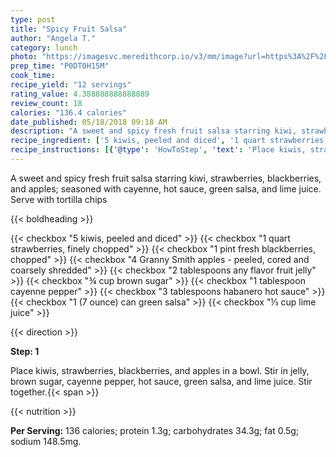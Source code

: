 ```yaml
---
type: post
title: "Spicy Fruit Salsa"
author: "Angela T."
category: lunch
photo: "https://imagesvc.meredithcorp.io/v3/mm/image?url=https%3A%2F%2Fimages.media-allrecipes.com%2Fuserphotos%2F411534.jpg"
prep_time: "P0DT0H15M"
cook_time: 
recipe_yield: "12 servings"
rating_value: 4.388888888888889
review_count: 18
calories: "136.4 calories"
date_published: 05/18/2018 09:18 AM
description: "A sweet and spicy fresh fruit salsa starring kiwi, strawberries, blackberries, and apples; seasoned with cayenne, hot sauce, green salsa, and lime juice. Serve with tortilla chips"
recipe_ingredient: ['5 kiwis, peeled and diced', '1 quart strawberries, finely chopped', '1 pint fresh blackberries, chopped', '4 Granny Smith apples - peeled, cored and coarsely shredded', '2 tablespoons any flavor fruit jelly', '¾ cup brown sugar', '1 tablespoon cayenne pepper', '3 tablespoons habanero hot sauce', '1 (7 ounce) can green salsa', '⅓ cup lime juice']
recipe_instructions: [{'@type': 'HowToStep', 'text': 'Place kiwis, strawberries, blackberries, and apples in a bowl. Stir in jelly, brown sugar, cayenne pepper, hot sauce, green salsa, and lime juice. Stir together.\n'}]
---
```


A sweet and spicy fresh fruit salsa starring kiwi, strawberries, blackberries, and apples; seasoned with cayenne, hot sauce, green salsa, and lime juice. Serve with tortilla chips 

{{< boldheading >}}

{{< checkbox "5  kiwis, peeled and diced" >}}
{{< checkbox "1 quart strawberries, finely chopped" >}}
{{< checkbox "1 pint fresh blackberries, chopped" >}}
{{< checkbox "4  Granny Smith apples - peeled, cored and coarsely shredded" >}}
{{< checkbox "2 tablespoons any flavor fruit jelly" >}}
{{< checkbox "¾ cup brown sugar" >}}
{{< checkbox "1 tablespoon cayenne pepper" >}}
{{< checkbox "3 tablespoons habanero hot sauce" >}}
{{< checkbox "1 (7 ounce) can green salsa" >}}
{{< checkbox "⅓ cup lime juice" >}}


{{< direction >}}

**Step: 1**

Place kiwis, strawberries, blackberries, and apples in a bowl. Stir in jelly, brown sugar, cayenne pepper, hot sauce, green salsa, and lime juice. Stir together.{{< span >}}

{{< nutrition >}}

**Per Serving:** 136 calories; protein 1.3g; carbohydrates 34.3g; fat 0.5g; sodium 148.5mg.